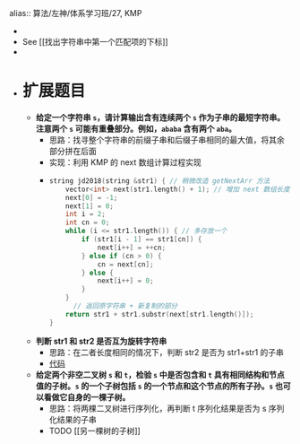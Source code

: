 alias:: 算法/左神/体系学习班/27, KMP

-
- See [[找出字符串中第一个匹配项的下标]]
-
- # 扩展题目
	- **给定一个字符串 `s`，请计算输出含有连续两个 `s` 作为子串的最短字符串。注意两个 `s` 可能有重叠部分。例如，`ababa` 含有两个 `aba`。**
		- 思路：找寻整个字符串的前缀子串和后缀子串相同的最大值，将其余部分拼在后面
		- 实现：利用 KMP 的 next 数组计算过程实现
		- ```cpp
		  string jd2018(string &str1) { // 稍微改造 getNextArr 方法
		      vector<int> next(str1.length() + 1); // 增加 next 数组长度
		      next[0] = -1;
		      next[1] = 0;
		      int i = 2;
		      int cn = 0;
		      while (i <= str1.length()) { // 多存放一个
		          if (str1[i - 1] == str1[cn]) {
		              next[i++] = ++cn;
		          } else if (cn > 0) {
		              cn = next[cn];
		          } else {
		              next[i++] = 0;
		          }
		      }
		    	// 返回原字符串 + 新复制的部分
		      return str1 + str1.substr(next[str1.length()]);
		  }
		  ```
	- **判断 str1 和 str2 是否互为旋转字符串**
		- 思路：在二者长度相同的情况下，判断 str2 是否为 str1+str1 的子串
		- [代码](https://github.com/algorithmzuo/algorithmbasic2020/blob/master/src/class27/Code03_IsRotation.java)
	- **给定两个非空二叉树 `s` 和 `t`，检验 `s` 中是否包含和 `t` 具有相同结构和节点值的子树。`s` 的一个子树包括 `s` 的一个节点和这个节点的所有子孙。`s` 也可以看做它自身的一棵子树。**
		- 思路：将两棵二叉树进行序列化，再判断 t 序列化结果是否为 s 序列化结果的子串
		- TODO [[另一棵树的子树]]